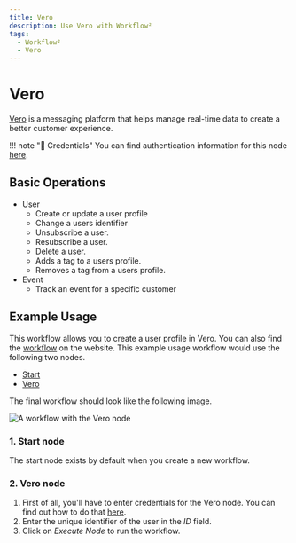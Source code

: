```yaml
---
title: Vero
description: Use Vero with Workflow²
tags:
  - Workflow²
  - Vero
---
```

# Vero

[Vero](https://www.getvero.com/) is a messaging platform that helps manage real-time data to create a better customer experience.

!!! note "🔑 Credentials"
    You can find authentication information for this node [here](/workflow/integrations/credentials/vero/).


## Basic Operations

* User
    * Create or update a user profile
    * Change a users identifier
    * Unsubscribe a user.
    * Resubscribe a user.
    * Delete a user.
    * Adds a tag to a users profile.
    * Removes a tag from a users profile.
* Event
    * Track an event for a specific customer


## Example Usage

This workflow allows you to create a user profile in Vero. You can also find the [workflow](https://n8n.io/workflows/499) on the website. This example usage workflow would use the following two nodes.
- [Start](/workflow/integrations/core-nodes/n8n-nodes-base.start/)
- [Vero]()

The final workflow should look like the following image.

![A workflow with the Vero node](/_images/integrations/nodes/vero/workflow.png)

### 1. Start node

The start node exists by default when you create a new workflow.

### 2. Vero node

1. First of all, you'll have to enter credentials for the Vero node. You can find out how to do that [here](/workflow/integrations/credentials/vero/).
2. Enter the unique identifier of the user in the *ID* field.
3. Click on *Execute Node* to run the workflow.
